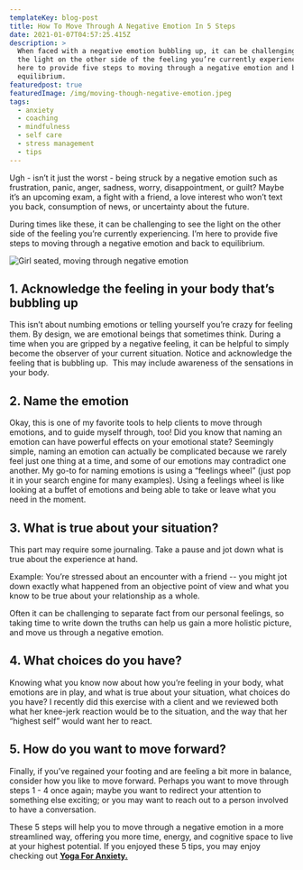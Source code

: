 ```yaml
---
templateKey: blog-post
title: How To Move Through A Negative Emotion In 5 Steps
date: 2021-01-07T04:57:25.415Z
description: >
  When faced with a negative emotion bubbling up, it can be challenging to see
  the light on the other side of the feeling you’re currently experiencing. I’m
  here to provide five steps to moving through a negative emotion and back to
  equilibrium.
featuredpost: true
featuredImage: /img/moving-though-negative-emotion.jpeg
tags:
  - anxiety
  - coaching
  - mindfulness
  - self care
  - stress management
  - tips
---
```

Ugh - isn’t it just the worst - being struck by a negative emotion such as frustration, panic, anger, sadness, worry, disappointment, or guilt? Maybe it’s an upcoming exam, a fight with a friend, a love interest who won’t text you back, consumption of news, or uncertainty about the future.

During times like these, it can be challenging to see the light on the other side of the feeling you’re currently experiencing. I’m here to provide five steps to moving through a negative emotion and back to equilibrium.

![Girl seated, moving through negative emotion](/img/moving-though-negative-emotion.jpeg "Moving through a negative emotion")

## 1. Acknowledge the feeling in your body that’s bubbling up

This isn’t about numbing emotions or telling yourself you’re crazy for feeling them. By design, we are emotional beings that sometimes think. During a time when you are gripped by a negative feeling, it can be helpful to simply become the observer of your current situation. Notice and acknowledge the feeling that is bubbling up.  This may include awareness of the sensations in your body.

## 2. Name the emotion

Okay, this is one of my favorite tools to help clients to move through emotions, and to guide myself through, too! Did you know that naming an emotion can have powerful effects on your emotional state? Seemingly simple, naming an emotion can actually be complicated because we rarely feel just one thing at a time, and some of our emotions may contradict one another. My go-to for naming emotions is using a “feelings wheel” (just pop it in your search engine for many examples). Using a feelings wheel is like looking at a buffet of emotions and being able to take or leave what you need in the moment.

## 3. What is true about your situation?

This part may require some journaling. Take a pause and jot down what is true about the experience at hand.

Example: You’re stressed about an encounter with a friend -- you might jot down exactly what happened from an objective point of view and what you know to be true about your relationship as a whole.

Often it can be challenging to separate fact from our personal feelings, so taking time to write down the truths can help us gain a more holistic picture, and move us through a negative emotion.

## 4. What choices do you have?

Knowing what you know now about how you’re feeling in your body, what emotions are in play, and what is true about your situation, what choices do you have? I recently did this exercise with a client and we reviewed both what her knee-jerk reaction would be to the situation, and the way that her “highest self” would want her to react.

## 5. How do you want to move forward?

Finally, if you’ve regained your footing and are feeling a bit more in balance, consider how you like to move forward. Perhaps you want to move through steps 1 - 4 once again; maybe you want to redirect your attention to something else exciting; or you may want to reach out to a person involved to have a conversation.

These 5 steps will help you to move through a negative emotion in a more streamlined way, offering you more time, energy, and cognitive space to live at your highest potential. If you enjoyed these 5 tips, you may enjoy checking out **[Yoga For Anxiety.](https://www.sheilaanne.com/writing-desk/2020-02-28-yoga-for-anxiety/)**